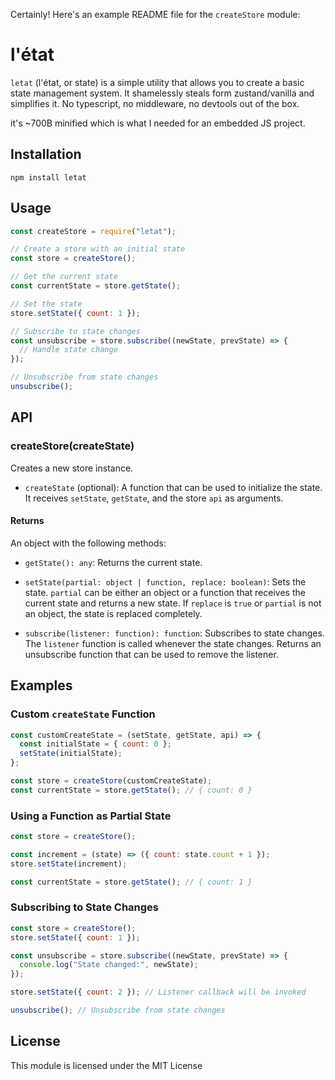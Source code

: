 Certainly! Here's an example README file for the `createStore` module:

# l'état

`letat` (l'état, or state) is a simple utility that allows you to create a basic state management system.
It shamelessly steals form zustand/vanilla and simplifies it. No typescript, no middleware, no devtools out of the box.

it's ~700B minified which is what I needed for an embedded JS project.

## Installation

```shell
npm install letat
```

## Usage

```javascript
const createStore = require("letat");

// Create a store with an initial state
const store = createStore();

// Get the current state
const currentState = store.getState();

// Set the state
store.setState({ count: 1 });

// Subscribe to state changes
const unsubscribe = store.subscribe((newState, prevState) => {
  // Handle state change
});

// Unsubscribe from state changes
unsubscribe();
```

## API

### createStore(createState)

Creates a new store instance.

- `createState` (optional): A function that can be used to initialize the state. It receives `setState`, `getState`, and the store `api` as arguments.

#### Returns

An object with the following methods:

- `getState(): any`: Returns the current state.

- `setState(partial: object | function, replace: boolean)`: Sets the state. `partial` can be either an object or a function that receives the current state and returns a new state. If `replace` is `true` or `partial` is not an object, the state is replaced completely.

- `subscribe(listener: function): function`: Subscribes to state changes. The `listener` function is called whenever the state changes. Returns an unsubscribe function that can be used to remove the listener.

## Examples

### Custom `createState` Function

```javascript
const customCreateState = (setState, getState, api) => {
  const initialState = { count: 0 };
  setState(initialState);
};

const store = createStore(customCreateState);
const currentState = store.getState(); // { count: 0 }
```

### Using a Function as Partial State

```javascript
const store = createStore();

const increment = (state) => ({ count: state.count + 1 });
store.setState(increment);

const currentState = store.getState(); // { count: 1 }
```

### Subscribing to State Changes

```javascript
const store = createStore();
store.setState({ count: 1 });

const unsubscribe = store.subscribe((newState, prevState) => {
  console.log("State changed:", newState);
});

store.setState({ count: 2 }); // Listener callback will be invoked

unsubscribe(); // Unsubscribe from state changes
```

## License

This module is licensed under the MIT License
